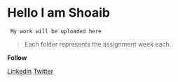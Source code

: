 # Hello I am Shoaib

``` My work will be uploaded here```
> Each folder represents the assignment week each.

**Follow** 

[Linkedin](https://www.linkedin.com/in/shoaibisa/)
[Twitter](https://www.twitter.com/shoaibisa)

